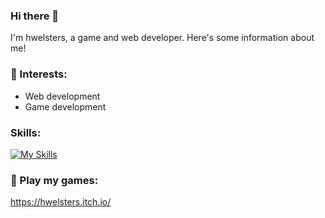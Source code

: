 ### Hi there 👋
I'm hwelsters, a game and web developer. Here's some information about me!

### 🔨 Interests:
- Web development
- Game development

### Skills:
[![My Skills](https://skillicons.dev/icons?i=cs,cpp,java,js,html,css,react,unity,gcp,mysql)](https://skillicons.dev)

### 👾 Play my games:
https://hwelsters.itch.io/
